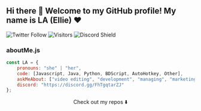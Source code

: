 ## Hi there 👋 Welcome to my GitHub profile! My name is LA (Ellie) ❤


![Twitter Follow](https://img.shields.io/twitter/follow/xLaraBTW?style=social)
![Visitors](https://visitor-badge.glitch.me/badge?page_id=callmela)
![Discord Shield](https://discordapp.com/api/guilds/799605212243165224/widget.png?style=shield)

### aboutMe.js

```javascript
const LA = {
    pronouns: "she" | "her",
    code: [Javascript, Java, Python, BDScript, AutoHotkey, Other],
    askMeAbout: ["video editing", "development", "managing", "marketing", "music", "coffee"],
    discord: "https://discord.gg/FhTgqtarZJ"
};
```

<p align="center">
Check out my repos ⬇️  
</p>

